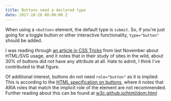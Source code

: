 ```yaml
---
title: Buttons need a declared type
date: 2017-10-26 00:00:00 Z
---
```


When using a `<button>` element, the default type is `submit`. So, if you’re just going for a toggle button or other interactive functionality, `type="button"` should be added.

I was reading through [an article in CSS Tricks](https://css-tricks.com/random-interesting-facts-htmlsvg-usage/#article-header-id-12) from last November about HTML/SVG usage, and it notes that in their study of sites in the wild, about 30% of buttons did not have any attribute at all. Hate to admit, I think I've contributed to that figure.

Of additional interest, buttons do not need `role="button"` as it is implied. This is according to the [HTML specification on buttons](https://w3c.github.io/html/sec-forms.html#the-button-element), where it notes that ARIA roles that match the implicit role of the element are not recommended. Further reading about this can be found at [w3c.github.io/html/dom.html](https://w3c.github.io/html/dom.html#aria-authoring-requirements)
